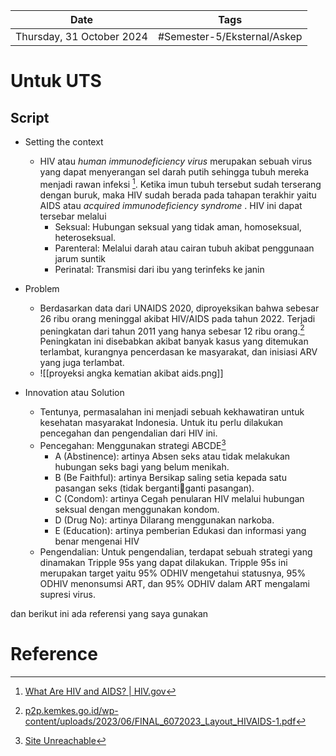 | Date     | Tags         |
| -------- | ------------ |
| Thursday, 31 October 2024 | #Semester-5/Eksternal/Askep |

# Untuk UTS
## Script
- Setting the context
	- HIV atau _human immunodeficiency virus_ merupakan sebuah virus yang dapat menyerangan sel darah putih sehingga tubuh mereka menjadi rawan infeksi [^2]. Ketika imun tubuh tersebut sudah terserang dengan buruk, maka HIV sudah berada pada tahapan terakhir yaitu AIDS atau _acquired immunodeficiency syndrome_ . HIV ini dapat tersebar melalui 
		- Seksual: Hubungan seksual yang tidak aman, homoseksual, heteroseksual.
		- Parenteral: Melalui darah atau cairan tubuh akibat penggunaan jarum suntik
		- Perinatal: Transmisi dari ibu yang terinfeks ke janin
- Problem
	- Berdasarkan data dari UNAIDS 2020, diproyeksikan bahwa sebesar 26 ribu orang meninggal akibat HIV/AIDS pada tahun 2022. Terjadi peningkatan dari tahun 2011 yang hanya sebesar 12 ribu orang.[^1] Peningkatan ini disebabkan akibat banyak kasus yang ditemukan terlambat, kurangnya pencerdasan ke masyarakat, dan inisiasi ARV yang juga terlambat.
	- ![[proyeksi angka kematian akibat aids.png]]

- Innovation atau Solution
	- Tentunya, permasalahan ini menjadi sebuah kekhawatiran untuk kesehatan masyarakat Indonesia. Untuk itu perlu dilakukan pencegahan dan pengendalian dari HIV ini.
	- Pencegahan: Menggunakan strategi ABCDE[^3]
		- A (Abstinence): artinya Absen seks atau tidak melakukan hubungan seks bagi yang belum menikah.
		- B (Be Faithful): artinya Bersikap saling setia kepada satu pasangan seks (tidak bergantiganti pasangan).
		- C (Condom): artinya Cegah penularan HIV melalui hubungan seksual dengan menggunakan kondom.
		- D (Drug No): artinya Dilarang menggunakan narkoba.
		- E (Education): artinya pemberian Edukasi dan informasi yang benar mengenai HIV
	- Pengendalian: Untuk pengendalian, terdapat sebuah strategi yang dinamakan Tripple 95s yang dapat dilakukan. Tripple 95s ini merupakan target yaitu 95% ODHIV mengetahui statusnya, 95% ODHIV menonsumsi ART, dan 95% ODHIV dalam ART mengalami supresi virus.



dan berikut ini ada referensi yang saya gunakan
# Reference

[^1]: [p2p.kemkes.go.id/wp-content/uploads/2023/06/FINAL\_6072023\_Layout\_HIVAIDS-1.pdf](https://p2p.kemkes.go.id/wp-content/uploads/2023/06/FINAL_6072023_Layout_HIVAIDS-1.pdf)
[^2]: [What Are HIV and AIDS? | HIV.gov](https://www.hiv.gov/hiv-basics/overview/about-hiv-and-aids/what-are-hiv-and-aids)
[^3]: [Site Unreachable](https://rotendaokab.go.id/stop-hiv-aids-kenali-penyakitnya-hindari-penularannya-dengan-abcde.php)